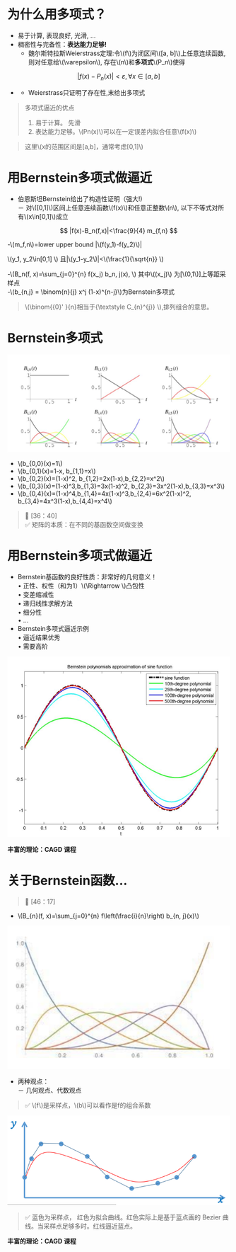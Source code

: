 # 为什么用多项式？

- 易于计算, 表现良好, 光滑, ...    
- 稠密性与完备性：**表达能力足够!**   
  - 魏尔斯特拉斯Weierstrass定理:令\\(f\\)为闭区间\\([a, b]\\)上任意连续函数, 则对任意给\\(\varepsilon\\), 存在\\(n\\)和**多项式**\\(P_n\\)使得    

$$
\left|f(x)-P_{n}(x)\right|<\varepsilon, \forall x \in[a, b]
$$

-  - Weierstrass只证明了存在性,末给出多项式
   
> 多项式逼近的优点
> 1. 易于计算。 先滑
> 2. 表达能力足够。\\(Pn(x)\\)可以在一定误差内拟合任意\\(f(x)\\)

> 这里\\(x的范围区间是[a,b]，通常考虑[0,1]\\)

# 用Bernstein多项式做逼近


- 伯恩斯坦Bernstein给出了构造性证明（强大!)   
－ 对\\([0,1]\\)区间上任意连续函数\\(f(x)\\)和任意正整数\\(n\\), 以下不等式对所有\\(x\in[0,1]\\)成立   

$$
|f(x)-B_n(f,x)|<\frac{9}{4} m_{f,n}
$$

-\\(m_f,n\\)=lower upper bound |\\(f(y_1)-f(y_2)\\)|

\\(y_1, y_2\in[0,1] \\)  且|\\(y_1-y_2\\)|<\\(\frac{1}{\sqrt{n}} \\)

-\\(B_n(f, x)=\sum_{j=0}^{n} f(x_j) b_n, j(x), \\) 其中\\((x_j)\\) 为[\\(0,1\\)]上等距采样点    
-\\(b_{n,j} = \binom{n}{j} x^j (1-x)^{n-j}\\)为Bernstein多项式  

> \\(\binom{{0}' }{n}相当于{\textstyle C_{n}^{j}} \\),排列组合的意思。 

# Bernstein多项式

![](../assets/多项式-1.png)


-  \\(b_{0,0}(x)=1\\)     
-  \\(b_{0,1}(x)=1-x, b_{1,1}=x\\)     
-  \\(b_{0,2}(x)=(1-x)^2, b_{1,2}=2x(1-x),b_{2,2}=x^2\\)     
-  \\(b_{0,3}(x)=(1-x)^3,b_{1,3}=3x(1-x)^2, b_{2,3}=3x^2(1-x),b_{3,3}=x^3\\)     
-  \\(b_{0,4}(x)=(1-x)^4,b_{1,4}=4x(1-x)^3,b_{2,4}=6x^2(1-x)^2, b_{3,4}=4x^3(1-x),b_{4,4}=x^4\\)   

> &#x1F50E; [36：40]   
> &#x2705; 矩阵的本质：在不同的基函数空间做变换  

# 用Bernstein多项式做逼近  

* Bernstein基函数的良好性质：非常好的几何意义！   
• 正性、权性（和为1）\\(\Rightarrow \\)凸包性   
• 变差缩减性     
• 递归线性求解方法       
• 细分性     
• …    
* Bernstein多项式逼近示例   
• 逼近结果优秀   
• 需要高阶   

![](../assets/多项式-2.png)

**丰富的理论：CAGD 课程**

# 关于Bernstein函数…

> &#x1F50E; [46：17]   


* \\(B_{n}(f, x)=\sum_{j=0}^{n} f\left(\frac{i}{n}\right) b_{n, j}(x)\\) 

![](../assets/多项式-3.png)  

* 两种观点：    
－ 几何观点、代数观点    


> &#x2705; \\(f\\)是采样点，\\(b\\)可以看作是f的组合系数

![](../assets/13.PNG)

> &#x2705; 蓝色为采样点， 红色为拟合曲线。红色实际上是基于蓝点画的 Bezier 曲线。当采样点足够多时。红线逼近蓝点。

**丰富的理论：CAGD 课程**
